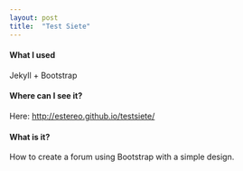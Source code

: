```yaml
---
layout: post
title:  "Test Siete"
---
```


<h4>What I used</h4>
<p>Jekyll + Bootstrap</p>
<h4>Where can I see it?</h4>
<p>Here: <a href="http://estereo.github.io/testsiete/">http://estereo.github.io/testsiete/</a></p>
<h4>What is it?</h4>
<p>How to create a forum using Bootstrap with a simple design.</p>